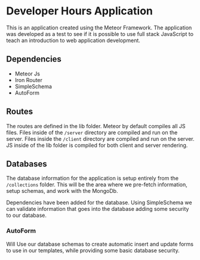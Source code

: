 # Developer Hours Application

This is an application created using the Meteor Framework.  The application was developed
as a test to see if it is possible to use full stack JavaScript to teach an introduction
to web application development.

## Dependencies

- Meteor Js
- Iron Router
- SimpleSchema
- AutoForm

## Routes

The routes are defined in the lib folder.  Meteor by default compiles all JS files.
Files inside of the `/server` directory are compiled and run on the server.  Files inside
the `/client` directory are compiled and run on the server.  JS inside of the lib folder
is compiled for both client and server rendering.

## Databases

The database information for the application is setup entirely from the `/collections` folder.
This will be the area where we pre-fetch information, setup schemas, and work with the MongoDb.

Dependencies have been added for the database.  Using SimpleSchema we can validate information
that goes into the database adding some security to our database.

### AutoForm

Will Use our database schemas to create automatic insert and update forms
to use in our templates, while providing some basic database security.